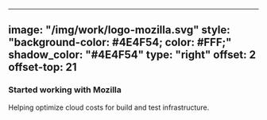   ---
image: "/img/work/logo-mozilla.svg"
style: "background-color: #4E4F54; color: #FFF;"
shadow_color: "#4E4F54"
type: "right"
offset: 2
offset-top: 21
---
### Started working with Mozilla
Helping optimize cloud costs for build and test infrastructure.